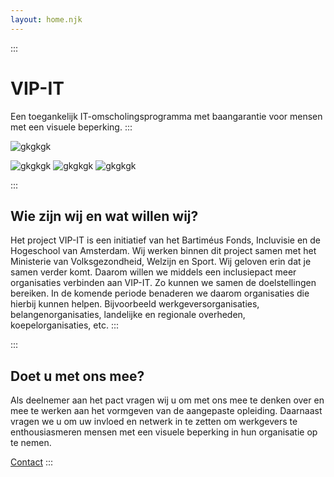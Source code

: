 ```yaml
---
layout: home.njk
---
```

:::
# VIP-IT
Een toegankelijk IT-omscholingsprogramma met baangarantie voor mensen met een visuele beperking.
:::

![gkgkgk](/images/coding-room.png)

![gkgkgk](/images/bartimeus-groen.png)
![gkgkgk](/images/incluvisie.png)
![gkgkgk](/images/hogeschool-van-amsterdam.png)

:::
## Wie zijn wij en wat willen wij?
Het project VIP-IT is een initiatief van het Bartiméus Fonds, Incluvisie en de Hogeschool van Amsterdam. Wij werken binnen dit project samen met het Ministerie van Volksgezondheid, Welzijn en Sport. Wij geloven erin dat je samen verder komt. Daarom willen we middels een inclusiepact meer organisaties verbinden aan VIP-IT. Zo kunnen we samen de doelstellingen bereiken. In de komende periode benaderen we daarom organisaties die hierbij kunnen helpen. Bijvoorbeeld werkgeversorganisaties, belangenorganisaties, landelijke en regionale overheden, koepelorganisaties, etc.
:::

:::
## Doet u met ons mee?
Als deelnemer aan het pact vragen wij u om met ons mee te denken over en mee te werken aan het vormgeven van de aangepaste opleiding. Daarnaast vragen we u om uw invloed en netwerk in te zetten om werkgevers te enthousiasmeren mensen met een visuele beperking in hun organisatie op te nemen.

[Contact](/contact)
:::
